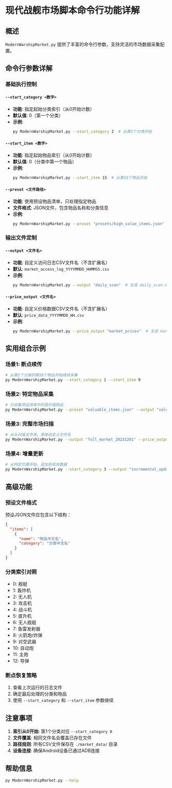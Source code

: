# 现代战舰市场脚本命令行功能详解

## 概述

`ModernWarshipMarket.py` 提供了丰富的命令行参数，支持灵活的市场数据采集配置。

## 命令行参数详解

### 基础执行控制

#### `--start_category <数字>`
- **功能**: 指定起始分类索引（从0开始计数）
- **默认值**: 0（第一个分类）
- **示例**: 
  ```bash
  py ModernWarshipMarket.py --start_category 2  # 从第3个分类开始
  ```

#### `--start_item <数字>`
- **功能**: 指定起始物品索引（从0开始计数）
- **默认值**: 0（分类中第一个物品）
- **示例**: 
  ```bash
  py ModernWarshipMarket.py --start_item 15  # 从第16个物品开始
  ```

#### `--preset <文件路径>`
- **功能**: 使用预设物品清单，只处理指定物品
- **文件格式**: JSON文件，包含物品名称和分类信息
- **示例**: 
  ```bash
  py ModernWarshipMarket.py --preset "presets/high_value_items.json"
  ```

### 输出文件定制

#### `--output <文件名>`
- **功能**: 自定义访问日志CSV文件名（不含扩展名）
- **默认**: `market_access_log_YYYYMMDD_HHMMSS.csv`
- **示例**: 
  ```bash
  py ModernWarshipMarket.py --output "daily_scan"  # 生成 daily_scan.csv
  ```

#### `--price_output <文件名>`
- **功能**: 自定义价格数据CSV文件名（不含扩展名）
- **默认**: `price_data_YYYYMMDD_HH.csv`
- **示例**: 
  ```bash
  py ModernWarshipMarket.py --price_output "market_prices"  # 生成 market_prices.csv
  ```

## 实用组合示例

### 场景1: 断点续传
```bash
# 从第2个分类的第10个物品开始继续采集
py ModernWarshipMarket.py --start_category 1 --start_item 9
```

### 场景2: 特定物品采集
```bash
# 只采集预设清单中的高价值物品
py ModernWarshipMarket.py --preset "valuable_items.json" --output "valuable_scan"
```

### 场景3: 完整市场扫描
```bash
# 从头扫描全市场，使用自定义文件名
py ModernWarshipMarket.py --output "full_market_20231201" --price_output "prices_20231201"
```

### 场景4: 增量更新
```bash
# 从特定位置开始，追加到现有数据
py ModernWarshipMarket.py --start_category 3 --output "incremental_update"
```

## 高级功能

### 预设文件格式
预设JSON文件应包含以下结构：
```json
{
  "items": [
    {
      "name": "物品中文名",
      "category": "分类中文名"
    }
  ]
}
```

### 分类索引对照
- 0: 舰艇
- 1: 轰炸机
- 2: 无人机
- 3: 攻击机
- 4: 战斗机
- 5: 直升机
- 6: 无人舰艇
- 7: 鱼雷发射器
- 8: 火箭炮/炸弹
- 9: 对空武器
- 10: 自动炮
- 11: 主炮
- 12: 导弹

### 断点恢复策略
1. 查看上次运行的日志文件
2. 确定最后处理的分类和物品
3. 使用 `--start_category` 和 `--start_item` 参数继续

## 注意事项

1. **索引从0开始**: 第1个分类对应 `--start_category 0`
2. **文件覆盖**: 相同文件名会覆盖已存在文件
3. **路径规则**: 所有CSV文件保存在 `./market_data/` 目录
4. **设备连接**: 确保Android设备已通过ADB连接

## 帮助信息
```bash
py ModernWarshipMarket.py --help
``` 